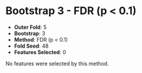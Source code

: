 # Bootstrap 3 - FDR (p < 0.1)

- **Outer Fold**: 5
- **Bootstrap**: 3
- **Method**: FDR (p < 0.1)
- **Fold Seed**: 48
- **Features Selected**: 0

No features were selected by this method.
